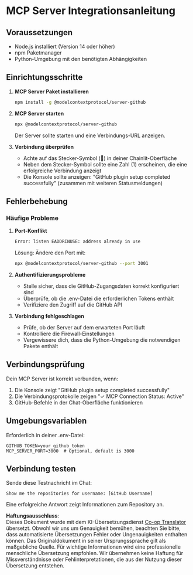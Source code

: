 <!--
CO_OP_TRANSLATOR_METADATA:
{
  "original_hash": "c4be907703b836d1a1c360db20da4de9",
  "translation_date": "2025-05-21T08:15:53+00:00",
  "source_file": "11-mcp/code_samples/github-mcp/MCP_SETUP.md",
  "language_code": "de"
}
-->
# MCP Server Integrationsanleitung

## Voraussetzungen
- Node.js installiert (Version 14 oder höher)
- npm Paketmanager
- Python-Umgebung mit den benötigten Abhängigkeiten

## Einrichtungsschritte

1. **MCP Server Paket installieren**  
   ```bash
   npm install -g @modelcontextprotocol/server-github
   ```

2. **MCP Server starten**  
   ```bash
   npx @modelcontextprotocol/server-github
   ```  
   Der Server sollte starten und eine Verbindungs-URL anzeigen.

3. **Verbindung überprüfen**  
   - Achte auf das Stecker-Symbol (🔌) in deiner Chainlit-Oberfläche  
   - Neben dem Stecker-Symbol sollte eine Zahl (1) erscheinen, die eine erfolgreiche Verbindung anzeigt  
   - Die Konsole sollte anzeigen: "GitHub plugin setup completed successfully" (zusammen mit weiteren Statusmeldungen)

## Fehlerbehebung

### Häufige Probleme

1. **Port-Konflikt**  
   ```bash
   Error: listen EADDRINUSE: address already in use
   ```  
   Lösung: Ändere den Port mit:  
   ```bash
   npx @modelcontextprotocol/server-github --port 3001
   ```

2. **Authentifizierungsprobleme**  
   - Stelle sicher, dass die GitHub-Zugangsdaten korrekt konfiguriert sind  
   - Überprüfe, ob die .env-Datei die erforderlichen Tokens enthält  
   - Verifiziere den Zugriff auf die GitHub API

3. **Verbindung fehlgeschlagen**  
   - Prüfe, ob der Server auf dem erwarteten Port läuft  
   - Kontrolliere die Firewall-Einstellungen  
   - Vergewissere dich, dass die Python-Umgebung die notwendigen Pakete enthält

## Verbindungsprüfung

Dein MCP Server ist korrekt verbunden, wenn:  
1. Die Konsole zeigt "GitHub plugin setup completed successfully"  
2. Die Verbindungsprotokolle zeigen "✓ MCP Connection Status: Active"  
3. GitHub-Befehle in der Chat-Oberfläche funktionieren

## Umgebungsvariablen

Erforderlich in deiner .env-Datei:  
```
GITHUB_TOKEN=your_github_token
MCP_SERVER_PORT=3000  # Optional, default is 3000
```

## Verbindung testen

Sende diese Testnachricht im Chat:  
```
Show me the repositories for username: [GitHub Username]
```  
Eine erfolgreiche Antwort zeigt Informationen zum Repository an.

**Haftungsausschluss**:  
Dieses Dokument wurde mit dem KI-Übersetzungsdienst [Co-op Translator](https://github.com/Azure/co-op-translator) übersetzt. Obwohl wir uns um Genauigkeit bemühen, beachten Sie bitte, dass automatisierte Übersetzungen Fehler oder Ungenauigkeiten enthalten können. Das Originaldokument in seiner Ursprungssprache gilt als maßgebliche Quelle. Für wichtige Informationen wird eine professionelle menschliche Übersetzung empfohlen. Wir übernehmen keine Haftung für Missverständnisse oder Fehlinterpretationen, die aus der Nutzung dieser Übersetzung entstehen.